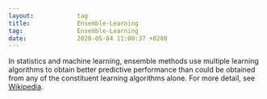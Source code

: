 ```yaml
---
layout:            tag
title:             Ensemble-Learning
tag:               Ensemble-Learning
date:              2020-05-04 11:00:37 +0200
---
```

In statistics and machine learning, ensemble methods use multiple learning
algorithms to obtain better predictive performance than could be obtained from
any of the constituent learning algorithms alone.
For more detail, see [Wikipedia][wiki].

[wiki]:https://en.wikipedia.org/wiki/Ensemble_learning
